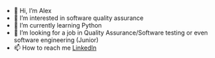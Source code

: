 - 👋 Hi, I’m Alex
- 👀 I’m interested in software quality assurance
- 🌱 I’m currently learning Python
- 💞️ I’m looking for a job in Quality Assurance/Software testing or even software engineering (Junior)
- 📫 How to reach me [LinkedIn](https://www.linkedin.com/in/alexandrugeorge1989/)

<!---
AlexandruG8/AlexandruG8 is a ✨ special ✨ repository because its `README.md` (this file) appears on your GitHub profile.
You can click the Preview link to take a look at your changes.
--->
